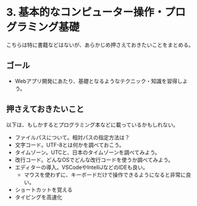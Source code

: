 # 3. 基本的なコンピューター操作・プログラミング基礎

こちらは特に書籍などはないが、あらかじめ押さえておきたいことをまとめる。

## ゴール

- Webアプリ開発にあたり、基礎となるようなテクニック・知識を習得しよう。

## 押さえておきたいこと

以下は、もしかするとプログラミング本などに載っているかもしれない。

- ファイルパスについて。相対パスの指定方法は？
- 文字コード。UTF-8とは何かを調べておこう。
- タイムゾーン。UTCと、日本のタイムゾーンを調べてみよう。
- 改行コード。どんなOSでどんな改行コードを使うか調べてみよう。
- エディターの導入。VSCodeやIntelliJなどのIDEも良い。
  - マウスを使わずに、キーボードだけで操作できるようになると非常に良い。
- ショートカットを覚える
- タイピングを高速化